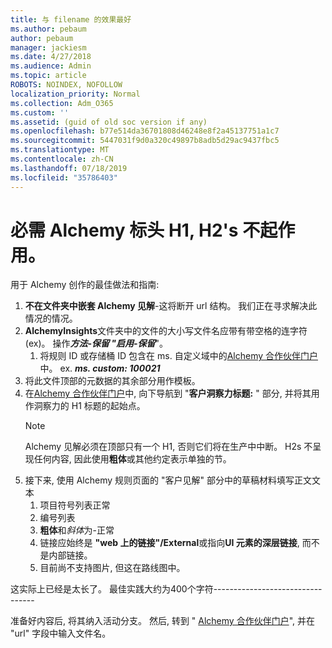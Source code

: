 ```yaml
---
title: 与 filename 的效果最好
ms.author: pebaum
author: pebaum
manager: jackiesm
ms.date: 4/27/2018
ms.audience: Admin
ms.topic: article
ROBOTS: NOINDEX, NOFOLLOW
localization_priority: Normal
ms.collection: Adm_O365
ms.custom: ''
ms.assetid: (guid of old soc version if any)
ms.openlocfilehash: b77e514da36701808d46248e8f2a45137751a1c7
ms.sourcegitcommit: 5447031f9d0a320c49897b8adb5d29ac9437fbc5
ms.translationtype: MT
ms.contentlocale: zh-CN
ms.lasthandoff: 07/18/2019
ms.locfileid: "35786403"
---
```

# <a name="required-alchemy-header-h1-h2s-dont-work"></a>必需 Alchemy 标头 H1, H2's 不起作用。
用于 Alchemy 创作的最佳做法和指南:

1. **不在文件夹中嵌套 Alchemy 见解**-这将断开 url 结构。 我们正在寻求解决此情况的情况。
1. **AlchemyInsights**文件夹中的文件的大小写文件名应带有带空格的连字符 (ex)。 操作***方法-保留 "启用-保留***"。
    1. 将规则 ID 或存储桶 ID 包含在 ms. 自定义域中的[Alchemy 合作伙伴门户](https://alchemyportal.azurewebsites.net)中。 ex. ***ms. custom: 100021***
1. 将此文件顶部的元数据的其余部分用作模板。
1. 在[Alchemy 合作伙伴门户](https://alchemyportal.azurewebsites.net)中, 向下导航到 "**客户洞察力标题:** " 部分, 并将其用作洞察力的 H1 标题的起始点。 
    > [!NOTE]
    > Alchemy 见解必须在顶部只有一个 H1, 否则它们将在生产中中断。 H2s 不呈现任何内容, 因此使用**粗体**或其他约定表示单独的节。
1. 接下来, 使用 Alchemy 规则页面的 "客户见解" 部分中的草稿材料填写正文文本
    1. 项目符号列表正常
    1. 编号列表
    1. **粗体**和*斜体*为-正常
    1. 链接应始终是 **"web 上的链接"/External**或指向**UI 元素的深层链接**, 而不是内部链接。
    1. 目前尚不支持图片, 但这在路线图中。

这实际上已经是太长了。 最佳实践大约为400个字符---------------------------------

准备好内容后, 将其纳入活动分支。 然后, 转到 " [Alchemy 合作伙伴门户](https://alchemyportal.azurewebsites.net)", 并在 "url" 字段中输入文件名。 


